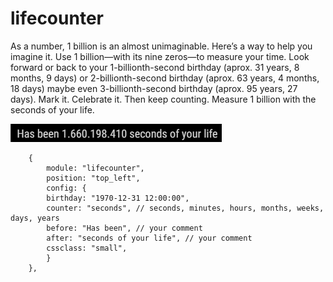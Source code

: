 # lifecounter
As a number, 1 billion is an almost unimaginable. Here’s a way to help you imagine it. Use 1 billion—with its nine zeros—to measure your time. Look forward or back to your 1-billionth-second birthday (aprox. 31 years, 8 months, 9 days) or 2-billionth-second birthday (aprox. 63 years, 4 months, 18 days) maybe even 3-billionth-second birthday (aprox. 95 years, 27 days). Mark it. Celebrate it. Then keep counting. Measure 1 billion with the seconds of your life.

<img src=https://github.com/hangorazvan/MMM-lifecounter/blob/master/preview.png>

		{
			module: "lifecounter",
			position: "top_left",
			config: {
		    birthday: "1970-12-31 12:00:00",
		    counter: "seconds", // seconds, minutes, hours, months, weeks, days, years
		    before: "Has been", // your comment
		    after: "seconds of your life", // your comment
		    cssclass: "small",
			}
		},
